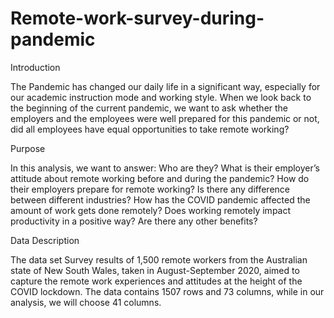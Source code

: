 # Remote-work-survey-during-pandemic

Introduction

The Pandemic has changed our daily life in a significant way, especially for our academic instruction mode and working style. When we look back to the beginning of the current pandemic, we want to ask whether the employers and the employees were well prepared for this pandemic or not, did all employees have equal opportunities to take remote working?

Purpose

In this analysis, we want to answer:
Who are they?
What is their employer’s attitude about remote working before and during the pandemic? How do their employers prepare for remote working?
Is there any difference between different industries?
How has the COVID pandemic affected the amount of work gets done remotely?
Does working remotely impact productivity in a positive way? Are there any other benefits?


Data Description

The data set
Survey results of 1,500 remote workers from the Australian state of New South Wales, taken in August-September 2020, aimed to capture the remote work experiences and attitudes at the height of the COVID lockdown. The data contains 1507 rows and 73 columns, while in our analysis, we will choose 41 columns.
